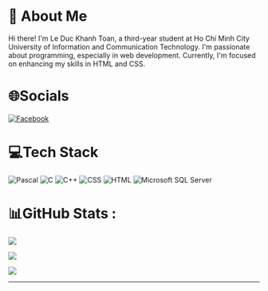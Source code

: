 # 👋 About Me
Hi there! I'm Le Duc Khanh Toan, a third-year student at Ho Chi Minh City University of Information and Communication Technology. I'm passionate about programming, especially in web development. Currently, I'm focused on enhancing my skills in HTML and CSS.


# 🌐Socials
[![Facebook](https://img.shields.io/badge/Facebook-%231877F2.svg?logo=Facebook&logoColor=white)](https://www.facebook.com/profile.php?id=100006249017266) 


# 💻Tech Stack


![Pascal](https://img.shields.io/badge/Pascal-yellowgreen)
![C](https://img.shields.io/badge/C-blue)
![C++](https://img.shields.io/badge/C++-blue)
![CSS](https://img.shields.io/badge/CSS-blue)
![HTML](https://img.shields.io/badge/-HTML-E34F26?logo=html5&logoColor=fff)
![Microsoft SQL Server](https://img.shields.io/badge/Microsoft_SQL_Server-red)


# 📊GitHub Stats :
![](https://github-readme-stats.vercel.app/api?username=Croslee&theme=radical&hide_border=false&include_all_commits=true&count_private=false)<br/>

![](https://github-readme-streak-stats.herokuapp.com/?user=Croslee&theme=radical&hide_border=false)<br/>

![](https://github-readme-stats.vercel.app/api/top-langs/?username=Croslee&theme=radical&hide_border=false&include_all_commits=true&count_private=false&layout=compact)


---

